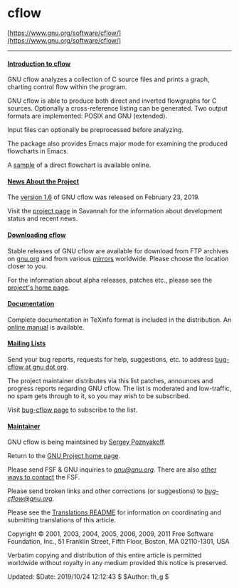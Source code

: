 # cflow



[https://www.gnu.org/software/cflow/](https://www.gnu.org/software/cflow/)



------

#### [Introduction to cflow](https://www.gnu.org/software/cflow/#TOCintroduction)

GNU cflow analyzes a collection of C source files and prints a graph, charting control flow within the program.

GNU cflow is able to produce both direct and inverted flowgraphs for C sources. Optionally a cross-reference listing can be generated. Two output formats are implemented: POSIX and GNU (extended).

Input files can optionally be preprocessed before analyzing.

The package also provides Emacs major mode for examining the produced flowcharts in Emacs.

A [sample](https://www.gnu.org/software/cflow/sample.html) of a direct flowchart is available online.

#### [News About the Project](https://www.gnu.org/software/cflow/#TOCnews)

The [version 1.6](https://ftp.gnu.org/gnu/cflow/cflow-1.6.tar.bz2) of GNU cflow was released on February 23, 2019.

Visit the [project page](https://savannah.gnu.org/projects/cflow) in Savannah for the information about development status and recent news.

#### [Downloading cflow](https://www.gnu.org/software/cflow/#TOCdownloading)

Stable releases of GNU cflow are available for download from FTP archives on [gnu.org](https://ftp.gnu.org/gnu/cflow/) and from various [mirrors](https://www.gnu.org/prep/ftp.html) worldwide. Please choose the location closer to you.

For the information about alpha releases, patches etc., please see the [project's home page](https://savannah.gnu.org/projects/cflow).

#### [Documentation](https://www.gnu.org/software/cflow/#TOCdocumentation)

Complete documentation in TeXinfo format is included in the distribution. An [online manual](https://www.gnu.org/software/cflow/manual/index.html) is available.

#### [Mailing Lists](https://www.gnu.org/software/cflow/#TOClists)

Send your bug reports, requests for help, suggestions, etc. to address [bug-cflow at gnu dot org](mailto:bug-cflow@gnu.org).

The project maintainer distributes via this list patches, announces and progress reports regarding GNU cflow. The list is moderated and low-traffic, no spam gets through to it, so you may wish to be subscribed.

Visit [bug-cflow page](https://lists.gnu.org/mailman/listinfo/bug-cflow) to subscribe to the list.

#### [Maintainer](https://www.gnu.org/software/cflow/#TOCmaintainer)

GNU cflow is being maintained by [Sergey Poznyakoff](http://gray.farlep.net/).



Return to the [GNU Project home page](https://www.gnu.org/home.html).

Please send FSF & GNU inquiries to [*gnu@gnu.org*](mailto:gnu@gnu.org). There are also [other ways to contact](https://www.gnu.org/contact/) the FSF.

Please send broken links and other corrections (or suggestions) to [*bug-cflow@gnu.org*](mailto:bug-cflow@gnu.org).

Please see the [Translations README](https://www.gnu.org/server/standards/README.translations.html) for information on coordinating and submitting translations of this article.

Copyright © 2001, 2003, 2004, 2005, 2006, 2009, 2011 Free Software Foundation, Inc., 51 Franklin Street, Fifth Floor, Boston, MA 02110-1301, USA

Verbatim copying and distribution of this entire article is permitted worldwide without royalty in any medium provided this notice is preserved.

Updated: $Date: 2019/10/24 12:12:43 $ $Author: th_g $



